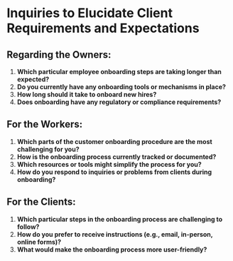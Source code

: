 # Inquiries to Elucidate Client Requirements and Expectations

## Regarding the Owners:
1. **Which particular employee onboarding steps are taking longer than expected?**
2. **Do you currently have any onboarding tools or mechanisms in place?**
3. **How long should it take to onboard new hires?**
4. **Does onboarding have any regulatory or compliance requirements?**

## For the Workers:
1. **Which parts of the customer onboarding procedure are the most challenging for you?**
2. **How is the onboarding process currently tracked or documented?**
3. **Which resources or tools might simplify the process for you?**
4. **How do you respond to inquiries or problems from clients during onboarding?**

## For the Clients:
1. **Which particular steps in the onboarding process are challenging to follow?**
2.	**How do you prefer to receive instructions (e.g., email, in-person, online forms)?**
3.	**What would make the onboarding process more user-friendly?**
